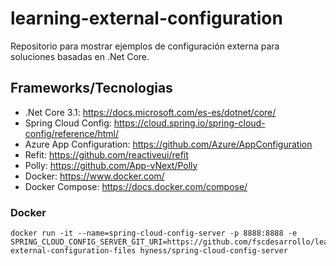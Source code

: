 # learning-external-configuration
Repositorio para mostrar ejemplos de configuración externa para soluciones basadas en .Net Core.

## Frameworks/Tecnologias
 - .Net Core 3.1: https://docs.microsoft.com/es-es/dotnet/core/
 - Spring Cloud Config: https://cloud.spring.io/spring-cloud-config/reference/html/
 - Azure App Configuration: https://github.com/Azure/AppConfiguration
 - Refit: https://github.com/reactiveui/refit
 - Polly: https://github.com/App-vNext/Polly
 - Docker: https://www.docker.com/
 - Docker Compose: https://docs.docker.com/compose/

### Docker

    docker run -it --name=spring-cloud-config-server -p 8888:8888 -e SPRING_CLOUD_CONFIG_SERVER_GIT_URI=https://github.com/fscdesarrollo/learning-external-configuration-files hyness/spring-cloud-config-server
